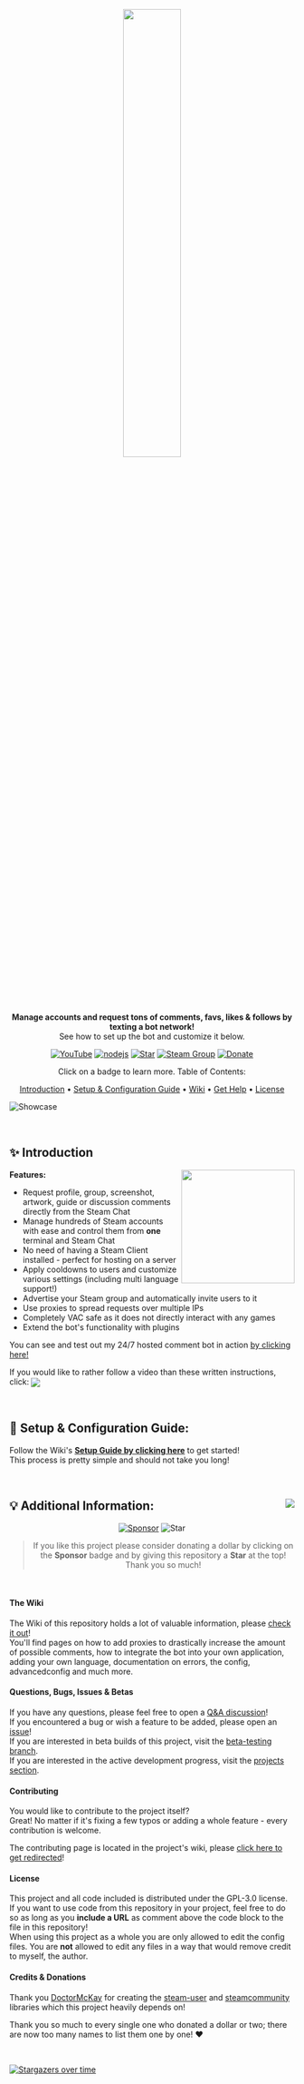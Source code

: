 <div align="center" markdown=1>
	<p align="center"><img width=45% src="https://3urobeat.com/comment-bot/steamLogo.png"></p>
	<strong>Manage accounts and request tons of comments, favs, likes & follows by texting a bot network!</strong>
	<br>See how to set up the bot and customize it below.<br>
	<p></p>
</div>

<div align="center">

[![YouTube](https://img.shields.io/badge/YouTube-Tutorial-red)](https://youtu.be/8J78rC9Z28U)
[![nodejs](https://img.shields.io/badge/node.js-v16-brightgreen)](https://nodejs.org/)
[![Star](https://img.shields.io/badge/-Give%20this%20repo%20a%20star!-yellow)](https://github.com/3urobeat/steam-comment-service-bot)
[![Steam Group](https://img.shields.io/badge/Steam%20Group-Join!-blue)](https://steamcommunity.com/groups/3urobeatGroup)
[![Donate](https://img.shields.io/badge/Donate-%241-orange)](https://github.com/sponsors/3urobeat)
<p align="center">Click on a badge to learn more. Table of Contents:</p>

</div>

<p align="center">
  <a href="#introduction">Introduction</a> •
  <a href="#setup-config-guide">Setup & Configuration Guide</a> •
  <a href="#the-wiki">Wiki</a> •
  <a href="#questions-bugs-issues--betas">Get Help</a> •
  <a href="#license">License</a>
</p>
  
![Showcase](https://3urobeat.com/comment-bot/showcase.gif)

&nbsp;

<a id="introduction"></a>

## ✨ **Introduction**  
<img align="right" width="200" height="200" src="https://3urobeat.com/comment-bot/mesh.png">  
  
**Features:**
* Request profile, group, screenshot, artwork, guide or discussion comments directly from the Steam Chat
* Manage hundreds of Steam accounts with ease and control them from **one** terminal and Steam Chat
* No need of having a Steam Client installed - perfect for hosting on a server
* Apply cooldowns to users and customize various settings (including multi language support!)
* Advertise your Steam group and automatically invite users to it
* Use proxies to spread requests over multiple IPs
* Completely VAC safe as it does not directly interact with any games
* Extend the bot's functionality with plugins
  
You can see and test out my 24/7 hosted comment bot in action [by clicking here!](https://steamcommunity.com/id/3urobeatscommentbot)  
  
If you would like to rather follow a video than these written instructions, click: <a href="https://youtu.be/8J78rC9Z28U" target="_blank"><img align="center" src="https://img.shields.io/badge/YouTube-Tutorial-red"></a>  

&nbsp;

<a id="setup-config-guide"></a>

## 🚀 Setup & Configuration Guide:
Follow the Wiki's [**Setup Guide by clicking here**](./docs/wiki/setup_guide.md) to get started!  
This process is pretty simple and should not take you long!  

&nbsp;

## 💡 Additional Information: <a href="https://youtu.be/8J78rC9Z28U?t=339" target="_blank"><img align="right" src="https://img.shields.io/badge/YouTube-Tutorial%20section-red"></a>
<div align="center">

[![Sponsor](https://img.shields.io/badge/Sponsor-%241-orange)](https://github.com/sponsors/3urobeat) ![Star](https://img.shields.io/github/stars/3urobeat/steam-comment-service-bot)  
> If you like this project please consider donating a dollar by clicking on the **Sponsor** badge and by giving this repository a **Star** at the top! Thank you so much!  

</div>

&nbsp;

#### **The Wiki**
The Wiki of this repository holds a lot of valuable information, please [check it out](./docs/wiki#readme)!  
You'll find pages on how to add proxies to drastically increase the amount of possible comments, how to integrate the bot into your own application, adding your own language, documentation on errors, the config, advancedconfig and much more.  

#### **Questions, Bugs, Issues & Betas**
If you have any questions, please feel free to open a [Q&A discussion](https://github.com/3urobeat/steam-comment-service-bot/discussions/new?category=q-a)!  
If you encountered a bug or wish a feature to be added, please open an [issue](https://github.com/3urobeat/steam-comment-service-bot/issues/new/choose)!  
If you are interested in beta builds of this project, visit the [beta-testing branch](https://github.com/3urobeat/steam-comment-service-bot/tree/beta-testing).  
If you are interested in the active development progress, visit the [projects section](https://github.com/3urobeat/steam-comment-service-bot/projects).

#### **Contributing**
You would like to contribute to the project itself?  
Great! No matter if it's fixing a few typos or adding a whole feature - every contribution is welcome.  

The contributing page is located in the project's wiki, please [click here to get redirected](./docs/wiki/contributing.md)!

#### **License**
This project and all code included is distributed under the GPL-3.0 license.  
If you want to use code from this repository in your project, feel free to do so as long as you **include a URL** as comment above the code block to the file in this repository!  
When using this project as a whole you are only allowed to edit the config files. You are **not** allowed to edit any files in a way that would remove credit to myself, the author.  

#### **Credits & Donations**
Thank you [DoctorMcKay](https://github.com/DoctorMcKay) for creating the [steam-user](https://github.com/DoctorMcKay/node-steam-user) and [steamcommunity](https://github.com/DoctorMcKay/node-steamcommunity) libraries which this project heavily depends on!  

Thank you so much to every single one who donated a dollar or two; there are now too many names to list them one by one! ❤️  

&nbsp;

[![Stargazers over time](https://starchart.cc/3urobeat/steam-comment-service-bot.svg?variant=adaptive)](https://starchart.cc/3urobeat/steam-comment-service-bot)
